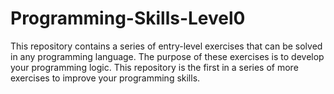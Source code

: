 # Programming-Skills-Level0
This repository contains a series of entry-level exercises that can be solved in any programming language. The purpose of these exercises is to develop your programming logic. This repository is the first in a series of more exercises to improve your programming skills.
